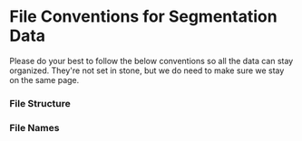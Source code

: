 # File Conventions for Segmentation Data
Please do your best to follow the below conventions so all the data can stay organized. They're not set in stone, but we do need to make sure we stay on the same page.

### File Structure

### File Names
